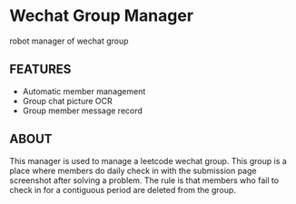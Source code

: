 # Wechat Group Manager
robot manager of wechat group<br>
## FEATURES
* Automatic member management
* Group chat picture OCR
* Group member message record
## ABOUT
This manager is used to manage a leetcode wechat group. This group is a place where members do daily check in with the submission page screenshot after solving a problem. The rule is that members who fail to check in for a contiguous period are deleted from the group. 
